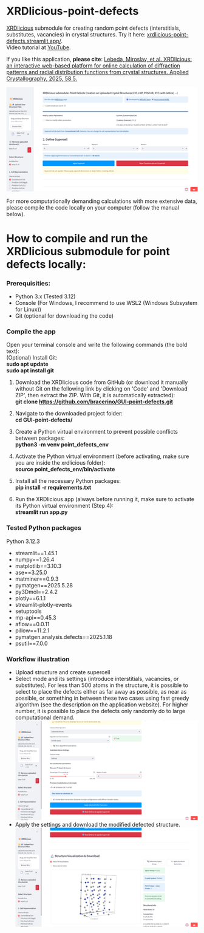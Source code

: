 # XRDlicious-point-defects 
[XRDlicious](http://xrdlicious.com/) submodule for creating random point defects (interstitials, substitutes, vacancies) in crystal structures. Try it here: [xrdlicious-point-defects.streamlit.app/](https://xrdlicious-point-defects.streamlit.app).  
Video tutorial at [YouTube](https://www.youtube.com/watch?v=cPp-NPxhAYQ&t=6s&ab_channel=Implantgroup). 

If you like this application, **please cite**: [Lebeda, Miroslav, et al. XRDlicious: an interactive web-based platform for online calculation of diffraction patterns and radial distribution functions from crystal structures. Applied Crystallography, 2025, 58.5.](https://journals.iucr.org/j/issues/2025/05/00/hat5006/index.html)

![Point defects module illustration](Point_Defects_Module/point_defects_1.png)

For more computationally demanding calculations with more extensive data, please compile the code locally on your computer (follow the manual below).
# **How to compile and run the XRDlicious submodule for point defects locally:** 

### **Prerequisities**: 
- Python 3.x (Tested 3.12)
- Console (For Windows, I recommend to use WSL2 (Windows Subsystem for Linux))
- Git (optional for downloading the code)
  


### **Compile the app**  
Open your terminal console and write the following commands (the bold text):  
(Optional) Install Git:  
      **sudo apt update**  
      **sudo apt install git**    
      
1) Download the XRDlicious code from GitHub (or download it manually without Git on the following link by clicking on 'Code' and 'Download ZIP', then extract the ZIP. With Git, it is automatically extracted):  
      **git clone https://github.com/bracerino/GUI-point-defects.git**

2) Navigate to the downloaded project folder:  
      **cd GUI-point-defects/**

3) Create a Python virtual environment to prevent possible conflicts between packages:  
      **python3 -m venv point_defects_env**

4) Activate the Python virtual environment (before activating, make sure you are inside the xrdlicious folder):  
      **source point_defects_env/bin/activate**
   
5) Install all the necessary Python packages:  
      **pip install -r requirements.txt**

6) Run the XRDlicious app (always before running it, make sure to activate its Python virtual environment (Step 4):  
      **streamlit run app.py**

### Tested Python packages
Python 3.12.3

- streamlit==1.45.1  
- numpy==1.26.4  
- matplotlib==3.10.3  
- ase==3.25.0  
- matminer==0.9.3  
- pymatgen==2025.5.28  
- py3Dmol==2.4.2  
- plotly==6.1.1  
- streamlit-plotly-events  
- setuptools  
- mp-api==0.45.3  
- aflow==0.0.11  
- pillow==11.2.1  
- pymatgen.analysis.defects==2025.1.18  
- psutil==7.0.0  

### Workflow illustration
- Upload structure and create supercell
- Select mode and its settings (introduce interstitials, vacancies, or substitutes). For less than 500 atoms in the structure, it is possible to select to place the defects either as far away as possible, as near as possible, or something in between these two cases using fast greedy algorithm (see the description on the application website). For higher number, it is possible to place the defects only randomly do to large computational demand.
![Select point defects mode](Point_Defects_Module/point_defects_2.png)
- Apply the settings and download the modified defected structure.
![Apply settings and download structure](Point_Defects_Module/point_defects_3.png)
